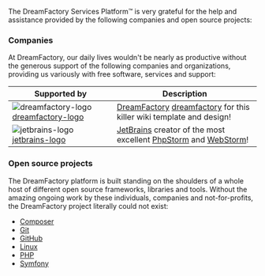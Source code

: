 The DreamFactory Services Platform&trade; is very grateful for the help and assistance provided by the following companies and open source projects:

### Companies

At DreamFactory, our daily lives wouldn't be nearly as productive without the generous support of the following companies and organizations, providing us variously with free software, services and support:

| **Supported by**                          | **Description**                                                                               |
|-------------------------------------------|-----------------------------------------------------------------------------------------------|
| ![dreamfactory-logo] [dreamfactory-logo]  | [DreamFactory] [dreamfactory] for this killer wiki template and design!
| ![jetbrains-logo] [jetbrains-logo]        | [JetBrains](http://jetbrains.com) creator of the most excellent [PhpStorm]() and [WebStorm]()!

### Open source projects

The DreamFactory platform is built standing on the shoulders of a whole host of different open source frameworks, libraries and tools. Without the amazing ongoing work by these individuals, companies and not-for-profits, the DreamFactory project literally could not exist:

* [Composer](http://getcomposer.com/)
* [Git](http://git-scm.com/)
* [GitHub](http://github.com/)
* [Linux](http://linux.org/)
* [PHP](http://php.net/)
* [Symfony](http://symfony.com/)

[dreamfactory-logo]: /dreamfactorysoftware/dsp-core/wiki/about-dreamfactory/images/logo-dreamfactory.png
[jetbrains-logo]: /dreamfactorysoftware/dsp-core/wiki/about-dreamfactory/images/logo-phpstorm.png

[dreamfactory]: https://www.microsoft.com/dreamfactory/‎
[jetbrains]: http://www.jetbrains.com/